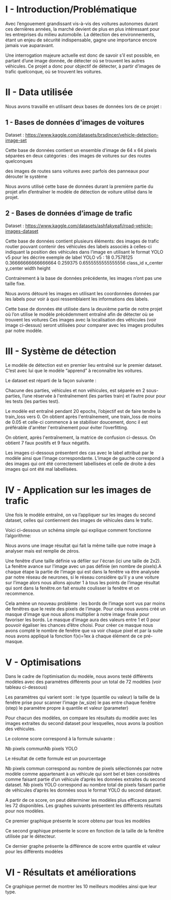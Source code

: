# I - Introduction/Problématique
Avec l’engouement grandissant vis-à-vis des voitures autonomes durant ces dernières années, la marché devient de plus en plus intéressant pour les entreprises du milieu automobile. La détection des environnements, étant un enjeu de sécurité indispensable, gagne une importance encore jamais vue auparavant.
 
Une interrogation majeure actuelle est donc de savoir s’il est possible, en partant d’une image donnée, de détecter où se trouvent les autres véhicules.
Ce projet a donc pour objectif de détecter, à partir d’images de trafic quelconque, où se trouvent les voitures.
# II - Data utilisée
Nous avons travaillé en utilisant deux bases de données lors de ce projet : 
## 1 - Bases de données d'images de voitures
Dataset : https://www.kaggle.com/datasets/brsdincer/vehicle-detection-image-set

Cette base de données contient un ensemble d’image de 64 x 64 pixels séparées en deux catégories : 
des images de voitures sur des routes quelconques

des images de routes sans voitures avec parfois des panneaux pour dérouter le système


Nous avons utilisé cette base de données durant la première partie du projet afin d’entraîner le modèle de détection de voiture utilisé dans le projet.
## 2 - Bases de données d’image de trafic
Dataset : https://www.kaggle.com/datasets/ashfakyeafi/road-vehicle-images-dataset


Cette base de données  contient plusieurs éléments: 
des images de trafic routier pouvant contenir des véhicules
des labels associés à celles-ci indiquant la position des véhicules dans l’image en utilisant le format YOLO v5 pour les décrire
exemple de label YOLO v5 :
18 0.7578125 0.36666666666666664 0.259375 0.6555555555555556
class_id x_center y_center width height

Contrairement à la base de données précédente, les images n’ont pas une taille fixe.

Nous avons détouré les images en utilisant les coordonnées données par les labels pour voir à quoi ressemblaient les informations des labels.


Cette base de données été utilisée dans la deuxième partie de notre projet où l’on utilise le modèle précédemment entraîné afin de détecter où se trouvent les voitures
Ces images avec la localisation des véhicules (voir image ci-dessus) seront utilisées pour comparer avec les images produites par notre modèle.



# III - Système de détection
Le modèle de détection est en premier lieu entraîné sur le premier dataset. C’est avec lui que le modèle “apprend” à reconnaître les voitures.

Le dataset est réparti de la façon suivante :

Chacune des parties, véhicules et non véhicules, est séparée en 2 sous-parties, l’une réservée à l'entraînement (les parties train) et l’autre pour pour les tests (les parties test).

Le modèle est entraîné pendant 20 epochs, l’objectif est de faire tendre la train_loss vers 0. On obtient après l'entraînement, une train_loss de moins de 0.05 et celle-ci commence à se stabiliser doucement, donc il est préférable d'arrêter l'entraînement pour éviter l’overfitting.

On obtient, après l'entraînement, la matrice de confusion ci-dessus. On obtient 7 faux positifs et 9 faux négatifs.


Les images ci-dessous présentent des cas avec le label attribué par le modèle ainsi que l’image correspondante. L’image de gauche correspond à des images qui ont été correctement labellisées et celle de droite à des images qui ont été mal labellisées.


# IV - Application sur les images de trafic
Une fois le modèle entraîné, on va l’appliquer sur les images du second dataset, celles qui contiennent des images de véhicules dans le trafic.

Voici ci-dessous un schéma simple qui explique comment fonctionne l’algorithme:

Nous avons une image résultat qui fait la même taille que notre image à analyser mais est remplie de zéros.

Une fenêtre d’une taille définie va défiler sur l'écran (ici une taille de 2x2). La fenêtre avance sur l’image avec un pas définie (en nombre de pixels).A chaque étape la partie de l’image qui est dans la fenêtre va être analysée par notre réseau de neurones, si le réseau considère qu’il y a une voiture sur l’image alors nous allons ajouter 1 à tous les points de l’image résultat qui sont dans la fenêtre.on fait ensuite coulisser la fenêtre et on recommence. 


Cela amène un nouveau problème : les bords de l’image sont vus par moins de fenêtres que le reste des pixels de l’image. Pour cela nous avons créé un masque d’image que nous allons multiplier à notre image finale  pour favoriser les bords. Le masque d’image aura des valeurs entre 1 et 0 pour pouvoir égaliser les chances d’être choisi.
Pour créer ce masque nous avons compté le nombre de fenêtre que va voir chaque pixel et par la suite nous avons appliqué la fonction f(x)=1ex à chaque élément de ce pré-masque.


# V - Optimisations
Dans le cadre de l’optimisation du modèle, nous avons testé différents modèles avec des paramètres différents pour un total de 72 modèles (voir tableau ci-dessous)



Les paramètres qui varient sont : 
le type (quantile ou valeur)
la taille de la fenêtre prise pour scanner l’image (w_size)
le pas entre chaque fenêtre (step)
le paramètre propre à quantile et valeur (parameter) 

Pour chacun des modèles, on compare les résultats du modèle avec les images extraites du second dataset pour lesquelles, nous avons la position des véhicules.

Le colonne score correspond à la formule suivante :
	
Nb pixels communNb pixels YOLO
	
Le résultat de cette formule est un pourcentage

Nb pixels commun correspond au nombre de pixels sélectionnés par notre modèle comme appartenant à un véhicule qui sont bel et bien considérés comme faisant partie d’un véhicule d’après les données extraites du second dataset.
Nb pixels YOLO correspond au nombre total de pixels faisant partie de véhicules d’après les données sous le format YOLO du second dataset.

A partir de ce score, on peut déterminer les modèles plus efficaces parmi les 72 disponibles. Les graphes suivants présentent les différents résultats pour nos modèles.
	 
Ce premier graphique présente le score obtenu par tous les modèles 



Ce second graphique présente le score en fonction de la taille de la fenêtre utilisée par le détecteur.

Ce dernier graphe présente la différence de score entre quantile et valeur pour les différents modèles 

# VI - Résultats et améliorations

Ce graphique permet de montrer les 10 meilleurs modèles ainsi que leur type.
